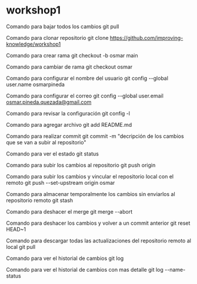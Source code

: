 # workshop1
Comando para bajar todos los cambios
git pull

Comando para clonar repositorio
git clone https://github.com/improving-knowledge/workshop1

Comando para crear rama
git checkout -b osmar main

Comando para cambiar de rama
git checkout osmar

Comando para configurar el nombre del usuario
git config --global user.name osmarpineda

Comando para configurar el correo
git config --global user.email osmar.pineda.quezada@gmail.com

Comando para revisar la configuración
git config -l

Comando para agregar archivo
git add README.md

Comando para realizar commit
git commit -m "decripción de los cambios que se van a subir al repositorio"

Comando para ver el estado
git status

Comando para subir los cambios al repositorio
git push origin

Comando para subir los cambios y vincular el repositorio local con el remoto
git push --set-upstream origin osmar

Comando para almacenar temporalmente los cambios sin enviarlos al repositorio remoto
git stash

Comando para deshacer el merge
git merge --abort

Comando para deshacer los cambios y volver a un commit anterior
git reset HEAD~1

Comando para descargar todas las actualizaciones del repositorio remoto al local
git pull

Comando para ver el historial de cambios
git log

Comando para ver el historial de cambios con mas detalle
git log --name-status
